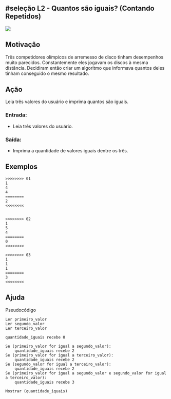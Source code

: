 ## #seleção L2 - Quantos são iguais? (Contando Repetidos)


![](__capa.jpg)

## Motivação

Três competidores olímpicos de arremesso de disco tinham desempenhos muito parecidos. Constantemente eles jogavam os discos à mesma distância. Decidiram então criar um algoritmo que informava quantos deles tinham conseguido o mesmo resultado.

## Ação

Leia três valores do usuário e imprima quantos são iguais.

### Entrada:
- Leia três valores do usuário.

### Saída:
- Imprima a quantidade de valores iguais dentre os três.


## Exemplos

```
>>>>>>>> 01
1
4
4
========
2
<<<<<<<<


>>>>>>>> 02
1
5
4
========
0
<<<<<<<<

>>>>>>>> 03
1
1
1
========
3
<<<<<<<<
```

## Ajuda

Pseudocódigo
```
Ler primeiro_valor
Ler segundo_valor
Ler terceiro_valor

quantidade_iguais recebe 0

Se (primeiro_valor for igual a segundo_valor):
    quantidade_iguais recebe 2
Se (primeiro_valor for igual a terceiro_valor):
    quantidade_iguais recebe 2
Se (segundo_valor for igual a terceiro_valor):
    quantidade_iguais recebe 2
Se (primeiro_valor for igual a segundo_valor e segundo_valor for igual a terceiro_valor):
    quantidade_iguais recebe 3

Mostrar (quantidade_iquais)
```


